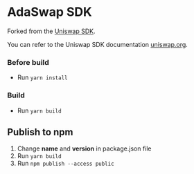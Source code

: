 # AdaSwap SDK

Forked from the [Uniswap SDK](https://github.com/Uniswap/uniswap-v2-sdk/commit/a88048e9c4198a5bdaea00883ca00c8c8e582605).

You can refer to the Uniswap SDK documentation [uniswap.org](https://docs.uniswap.org/sdk/2.0.0/).

### Before build

* Run `yarn install`

### Build

* Run `yarn build`

## Publish to npm
1. Change **name** and **version** in package.json file
2. Run `yarn build`
3. Run `npm publish --access public`